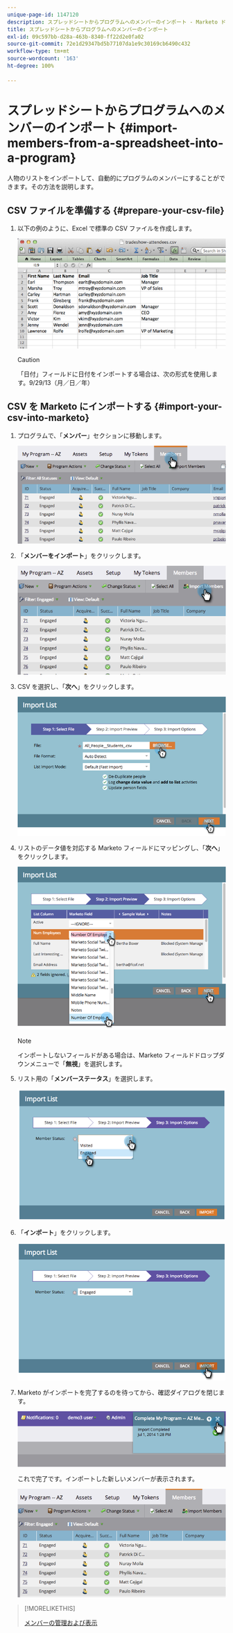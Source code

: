 ```yaml
---
unique-page-id: 1147120
description: スプレッドシートからプログラムへのメンバーのインポート - Marketo ドキュメント - 製品ドキュメント
title: スプレッドシートからプログラムへのメンバーのインポート
exl-id: 09c597bb-d28a-463b-8340-ff22d2e0fa02
source-git-commit: 72e1d29347bd5b77107da1e9c30169cb6490c432
workflow-type: tm+mt
source-wordcount: '163'
ht-degree: 100%

---
```


# スプレッドシートからプログラムへのメンバーのインポート {#import-members-from-a-spreadsheet-into-a-program}

人物のリストをインポートして、自動的にプログラムのメンバーにすることができます。その方法を説明します。

## CSV ファイルを準備する {#prepare-your-csv-file}

1. 以下の例のように、Excel で標準の CSV ファイルを作成します。

   ![](assets/image2014-9-18-14-3a33-3a4.png)

   >[!CAUTION]
   >
   >「日付」フィールドに日付をインポートする場合は、次の形式を使用します。9/29/13（月／日／年）

## CSV を Marketo にインポートする {#import-your-csv-into-marketo}

1. プログラムで、「**メンバー**」セクションに移動します。

   ![](assets/image2014-9-18-15-3a3-3a57.png)

1. 「**メンバーをインポート**」をクリックします。

   ![](assets/image2014-9-18-15-3a38-3a14.png)

1. CSV を選択し、「**次へ**」をクリックします。

   ![](assets/importlist1.png)

1. リストのデータ値を対応する Marketo フィールドにマッピングし、「**次へ**」をクリックします。

   ![](assets/importlist12.png)

   >[!NOTE]
   >
   >インポートしないフィールドがある場合は、Marketo フィールドドロップダウンメニューで「**無視**」を選択します。

1. リスト用の「**メンバーステータス**」を選択します。

   ![](assets/image2014-9-18-15-3a41-3a32.png)

1. 「**インポート**」をクリックします。

   ![](assets/image2014-9-18-15-3a44-3a19.png)

1. Marketo がインポートを完了するのを待ってから、確認ダイアログを閉じます。

   ![](assets/image2014-9-18-15-3a44-3a37.png)

   これで完了です。インポートした新しいメンバーが表示されます。

   ![](assets/image2014-9-18-15-3a45-3a16.png)

>[!MORELIKETHIS]
>
>[メンバーの管理および表示](/help/marketo/product-docs/core-marketo-concepts/programs/working-with-programs/manage-and-view-members.md)

